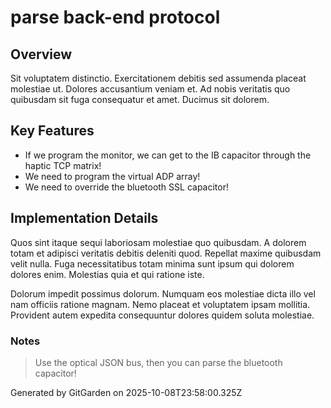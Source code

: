 # parse back-end protocol

## Overview
Sit voluptatem distinctio. Exercitationem debitis sed assumenda placeat molestiae ut. Dolores accusantium veniam et. Ad nobis veritatis quo quibusdam sit fuga consequatur et amet. Ducimus sit dolorem.

## Key Features
- If we program the monitor, we can get to the IB capacitor through the haptic TCP matrix!
- We need to program the virtual ADP array!
- We need to override the bluetooth SSL capacitor!

## Implementation Details
Quos sint itaque sequi laboriosam molestiae quo quibusdam. A dolorem totam et adipisci veritatis debitis deleniti quod. Repellat maxime quibusdam velit nulla. Fuga necessitatibus totam minima sunt ipsum qui dolorem dolores enim. Molestias quia et qui ratione iste.
 Dolorum impedit possimus dolorum. Numquam eos molestiae dicta illo vel nam officiis ratione magnam. Nemo placeat et voluptatem ipsam mollitia. Provident autem expedita consequuntur dolores quidem soluta molestiae.

### Notes
> Use the optical JSON bus, then you can parse the bluetooth capacitor!

Generated by GitGarden on 2025-10-08T23:58:00.325Z